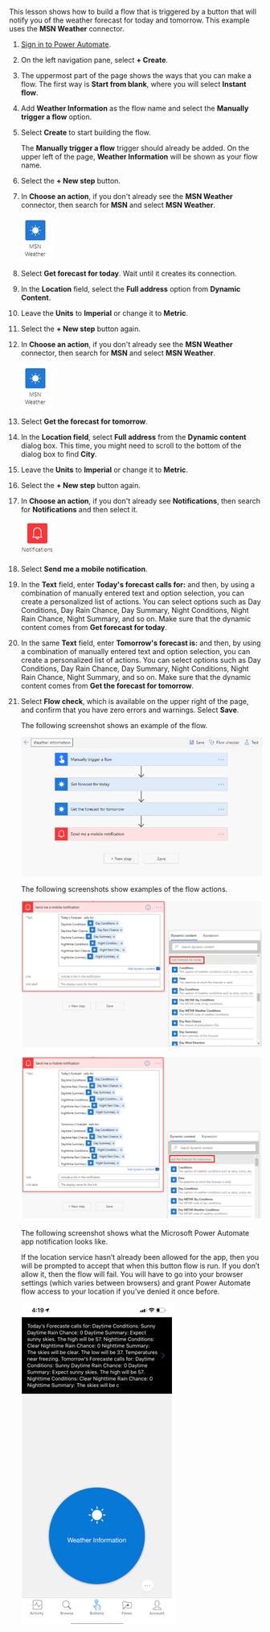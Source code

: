 This lesson shows how to build a flow that is triggered by a button that
will notify you of the weather forecast for today and tomorrow. This example uses
the **MSN Weather** connector.

1.  [Sign in to Power Automate](https://flow.microsoft.com/?azure-portal=true). 

1.  On the left navigation pane, select **+ Create**.

1.  The uppermost part of the page shows the ways that you can make a flow. The first way
    is **Start from blank**, where you will select **Instant flow**.
    
1.  Add **Weather Information** as the flow name and select the **Manually trigger a flow** option.

1.  Select **Create** to start building the flow.

    The **Manually trigger a flow** trigger should already be added.
    On the upper left of the page, **Weather Information** will be shown as your
    flow name.

1.  Select the **+ New step** button.

1.  In **Choose an action**, if you don't already see the **MSN Weather** connector, then search for **MSN** and select **MSN Weather**.

	![MSN weather connector icon](../media/msn-weather-connector-icon.png)

1.  Select **Get forecast for today**. Wait until it creates its connection.

1. In the **Location** field, select the **Full address** option from **Dynamic Content**.

1. Leave the **Units** to **Imperial** or change it to **Metric**.

1. Select the **+ New step** button again.

1. In **Choose an action**, if you don't already see the **MSN Weather** connector, then search for **MSN** and select **MSN Weather**.
	
	![MSN weather connector icon](../media/msn-weather-connector-icon.png)

1. Select **Get the forecast for tomorrow**.

1. In the **Location field**, select **Full address** from the **Dynamic content** dialog box. This time, you might need to scroll to the bottom of the dialog box to find **City**.

1. Leave the **Units** to **Imperial** or change it to **Metric**.

1. Select the **+ New step** button again.

1. In **Choose an action**, if you don't already see **Notifications**, then search for **Notifications** and then select it.

	![Notifications connector icon](../media/notifications-connector-icon.png)

1. Select **Send me a mobile notification**.

1. In the **Text** field, enter **Today's forecast calls for:** and then,
    by using a combination of manually entered text and option selection, you can create a personalized list of actions. You can
    select options such as Day Conditions, Day Rain Chance, Day Summary,
    Night Conditions, Night Rain Chance, Night Summary, and so on. Make sure that 
    the dynamic content comes from **Get forecast for today**.

1. In the same **Text** field, enter **Tomorrow's forecast is:** and then, by
    using a combination of manually entered text and option selection, you can create a personalized list of actions. You can select
    options such as Day Conditions, Day Rain Chance, Day Summary, Night
    Conditions, Night Rain Chance, Night Summary, and so on. Make sure that the
    dynamic content comes from **Get the forecast for tomorrow**.

1. Select **Flow check**, which is available on the upper right of the page, and confirm that you have zero errors and warnings. Select **Save**.

    The following screenshot shows an example of the flow.

    ![complete flow](../media/complete-flow.png)

    The following screenshots show examples of the flow actions.
    
    ![Notification action today's forecast](../media/notification-action-todays-forecast.png)

    ![Notification action tomorrow's forecast](../media/notification-action-tomorrows-forecast.png)

    The following screenshot shows what the Microsoft Power Automate app
    notification looks like.

    If the location service hasn’t already been allowed for 
    the app, then you will be prompted to accept that when this button 
    flow is run. If you don’t allow it, then the flow will fail. You 
    will have to go into your browser settings (which varies between 
    browsers) and grant Power Automate flow access to your location 
    if you’ve denied it once before.

	![Weather information notification](../media/weather-information-notification.png)
